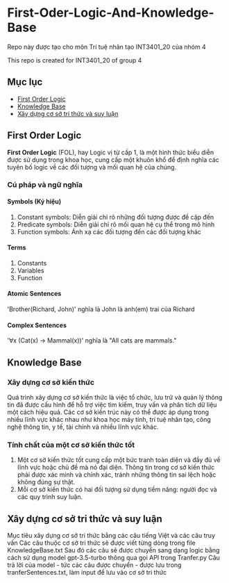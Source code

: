 # First-Oder-Logic-And-Knowledge-Base

Repo này được tạo cho môn Trí tuệ nhân tạo INT3401_20 của nhóm 4

This repo is created for INT3401_20 of group 4

## Mục lục
- [First Order Logic](#first-order-logic)
- [Knowledge Base](#knowledge-base)
- [Xây dựng cơ sở tri thức và suy luận](#Xây-dựng-cơ-sở-tri-thức-và-suy-luận)
## First Order Logic
**First Order Logic** (FOL), hay Logic vị từ cấp 1, là một hình thức biểu diễn được sử dụng trong khoa học, cung cấp một khuôn khổ để định nghĩa các tuyên bố logic về các đối tượng và mối quan hệ của chúng.
### Cú pháp và ngữ nghĩa
#### Symbols (Ký hiệu)
1. Constant symbols: Diễn giải chỉ rõ những đối tượng được đề cập đến
2. Predicate symbols: Diễn giải chỉ rõ mối quan hệ cụ thể trong mô hình
3. Function symbols: Ánh xạ các đối tượng đến các đối tượng khác
#### Terms
1. Constants
2. Variables
3. Function
#### Atomic Sentences
'Brother(Richard, John)' nghĩa là John là anh(em) trai của Richard
#### Complex Sentences
'∀x (Cat(x) → Mammal(x))' nghĩa là "All cats are mammals."

## Knowledge Base
### Xây dựng cơ sở kiến thức
Quá trình xây dựng cơ sở kiến thức là việc tổ chức, lưu trữ và quản lý thông tin đã được cấu hình để hỗ trợ việc tìm kiếm, truy vấn và phân tích dữ liệu một cách hiệu quả. Các cơ sở kiến trúc này có thể được áp dụng trong nhiều lĩnh vực khác nhau như khoa học máy tính, trí tuệ nhân tạo, công nghệ thông tin, y tế, tài chính và nhiều lĩnh vực khác.
### Tính chất của một cơ sở kiến thức tốt
1. Một cơ sở kiến thức tốt cung cấp một bức tranh toàn diện và đầy đủ về lĩnh vực hoặc chủ đề mà nó đại diện. Thông tin trong cơ sở kiến thức phải được xác minh và chính xác, tránh những thông tin sai lệch hoặc không đúng sự thật.
2. Mỗi cơ sở kiến thức có hai đối tượng sử dụng tiềm năng: người đọc và các quy trình suy luận.

## Xây dựng cơ sở tri thức và suy luận
Mục tiêu xây dựng cơ sở tri thức bằng các câu tiếng Việt và các câu truy vấn
Các câu thuộc cơ sở tri thức sẽ được viết từng dòng trong file KnowledgeBase.txt
Sau đó các câu sẽ được chuyển sang dạng logic bằng cách sử dụng model gpt-3.5-turbo thông qua gọi API trong Tranfer.py
Câu trả lời của model - tức các câu được chuyển - được lưu trong tranferSentences.txt, làm input để lưu vào cơ sở tri thức

